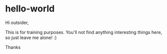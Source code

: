# hello-world

Hi outsider,

This is for training purposes. You'll not find anything interesting things here, so just leave me alone! :)

Thanks
